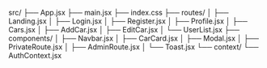 src/
├── App.jsx
├── main.jsx
├── index.css
├── routes/
│ ├── Landing.jsx
│ ├── Login.jsx
│ ├── Register.jsx
│ ├── Profile.jsx
│ ├── Cars.jsx
│ ├── AddCar.jsx
│ ├── EditCar.jsx
│ └── UserList.jsx
├── components/
│ ├── Navbar.jsx
│ ├── CarCard.jsx
│ ├── Modal.jsx
│ ├── PrivateRoute.jsx
│ ├── AdminRoute.jsx
│ └── Toast.jsx
└── context/
└── AuthContext.jsx
